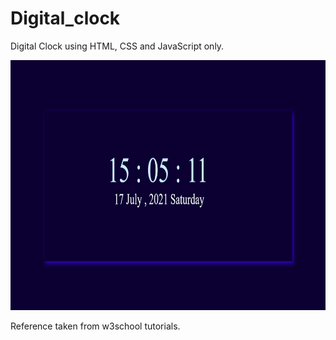 # Digital_clock

Digital Clock using HTML, CSS and JavaScript only.

<img src="demo.PNG" width="800" height="400">

Reference taken from w3school tutorials.
